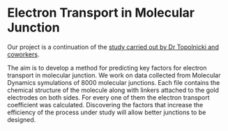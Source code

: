# Electron Transport in Molecular Junction
Our project is a continuation of the [study carried out by Dr Topolnicki and coworkers](https://pubs.acs.org/doi/full/10.1021/acs.jpcc.1c03210).

The aim is to develop a method for predicting key factors for electron transport in molecular junction. We work on data collected from Molecular Dynamics symulations of 8000 molecular junctions. Each file contains the chemical structure of the molecule along with linkers attached to the gold electrodes on both sides. For every one of them the electron transport coefficient was calculated. Discovering the factors that increase the efficiency of the process under study will allow better junctions to be designed. 
